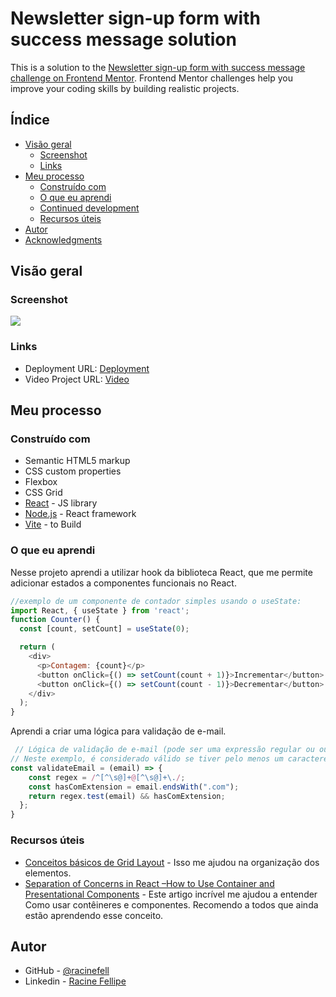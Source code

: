 #  Newsletter sign-up form with success message solution

This is a solution to the [Newsletter sign-up form with success message challenge on Frontend Mentor](https://www.frontendmentor.io/challenges/newsletter-signup-form-with-success-message-3FC1AZbNrv). Frontend Mentor challenges help you improve your coding skills by building realistic projects. 

## Índice
- [Visão geral](#visão-geral)
  - [Screenshot](#screenshot)
  - [Links](#links)
- [Meu processo](#Meu-processo)
  - [Construído com](#Construído-com)
  - [O que eu aprendi](#O-que-eu-aprendi)
  - [Continued development](#continued-development)
  - [ Recursos úteis](#Recursos-úteis)
- [Autor](#Autor)
- [Acknowledgments](#acknowledgments)

## Visão geral


### Screenshot

![](https://cdn.discordapp.com/attachments/1089186196858622065/1122848817566470215/aaaaaaa.png)



### Links

- Deployment URL: [Deployment ](https://formulario-inscricao-three.vercel.app)
- Video Project URL: [Video](https://drive.google.com/file/d/1l8OouVuiT9hSlVYCA_gOCxNp0pmPJC90/view?usp=sharing)

## Meu processo

### Construído com

- Semantic HTML5 markup
- CSS custom properties
- Flexbox
- CSS Grid
- [React](https://reactjs.org/) - JS library
- [Node.js](https://nodejs.org/en) - React framework
- [Vite](https://vitejs.dev) - to Build



### O que eu aprendi

Nesse projeto aprendi a utilizar hook da biblioteca React, que me permite adicionar estados a componentes funcionais no React.


```js
//exemplo de um componente de contador simples usando o useState:
import React, { useState } from 'react';
function Counter() {
  const [count, setCount] = useState(0);

  return (
    <div>
      <p>Contagem: {count}</p>
      <button onClick={() => setCount(count + 1)}>Incrementar</button>
      <button onClick={() => setCount(count - 1)}>Decrementar</button>
    </div>
  );
}
```
Aprendi a criar uma lógica para  validação de e-mail.

```js
 // Lógica de validação de e-mail (pode ser uma expressão regular ou outra forma de validação)
// Neste exemplo, é considerado válido se tiver pelo menos um caractere antes e depois do ' @ ' e a extensão '.com ' no final
const validateEmail = (email) => {
    const regex = /^[^\s@]+@[^\s@]+\./;
    const hasComExtension = email.endsWith(".com");
    return regex.test(email) && hasComExtension;
  };
}
```

### Recursos úteis

- [Conceitos básicos de Grid Layout](https://developer.mozilla.org/pt-BR/docs/Web/CSS/CSS_grid_layout/Basic_concepts_of_grid_layout) - Isso me ajudou na organização dos elementos. 
- [Separation of Concerns in React –How to Use Container and Presentational Components](https://www.freecodecamp.org/news/separation-of-concerns-react-container-and-presentational-components/) - Este artigo incrível me ajudou a entender Como usar contêineres e componentes. Recomendo a todos que ainda estão aprendendo esse conceito.

## Autor

- GitHub - [@racinefell](https://github.com/racinefe)
- Linkedin - [Racine Fellipe](linkedin.com/in/racinefellipe)


